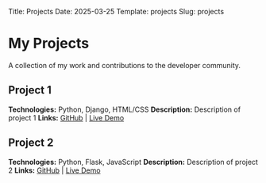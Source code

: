 Title: Projects
Date: 2025-03-25
Template: projects
Slug: projects

# My Projects

A collection of my work and contributions to the developer community.

## Project 1
**Technologies:** Python, Django, HTML/CSS
**Description:** Description of project 1
**Links:** [GitHub](#) | [Live Demo](#)

## Project 2
**Technologies:** Python, Flask, JavaScript
**Description:** Description of project 2
**Links:** [GitHub](#) | [Live Demo](#) 